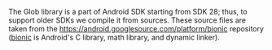 The Glob library is a part of Android SDK starting from SDK 28; thus, to support
older SDKs we compile it from sources. These source files are taken from
the https://android.googlesource.com/platform/bionic repository
([bionic](https://en.wikipedia.org/wiki/Bionic_%28software%29)
is Android's C library, math library, and dynamic linker).

